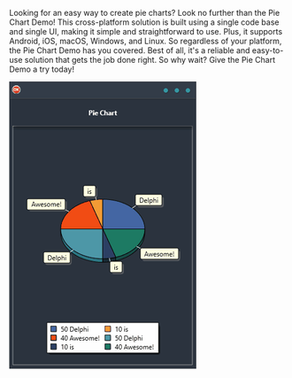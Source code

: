 Looking for an easy way to create pie charts? Look no further than the Pie Chart Demo! This cross-platform solution is built using a single code base and single UI, making it simple and straightforward to use. Plus, it supports Android, iOS, macOS, Windows, and Linux. So regardless of your platform, the Pie Chart Demo has you covered. Best of all, it's a reliable and easy-to-use solution that gets the job done right. So why wait? Give the Pie Chart Demo a try today!

![screenshot](screenshot.gif)
